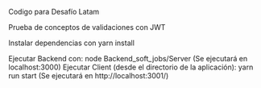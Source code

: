 Codigo para Desafío Latam

Prueba de conceptos de validaciones con JWT

Instalar dependencias con yarn install

Ejecutar Backend con:
    node Backend_soft_jobs/Server (Se ejecutará en localhost:3000)
Ejecutar Client (desde el directorio de la aplicación):
    yarn run start (Se ejecutará en http://localhost:3001/)